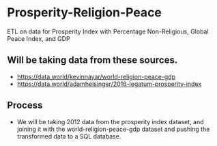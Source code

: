 # Prosperity-Religion-Peace
ETL on data for Prosperity Index with Percentage Non-Religious, Global Peace Index, and GDP

## Will be taking data from these sources.
* https://data.world/kevinnayar/world-religion-peace-gdp
* https://data.world/adamhelsinger/2016-legatum-prosperity-index

## Process

* We will be taking 2012 data from the prosperity index dataset, and joining it with the world-religion-peace-gdp dataset and pushing the transformed data to a SQL database.